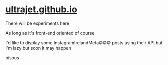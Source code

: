 # [ultrajet.github.io](ultrajet.github.io)

There will be experiments here

As long as it's front-end oriented of course

I'd like to display some InstagramIrelandMeta©©© posts using their API but I'm lazy but soon it may happen

bisous
